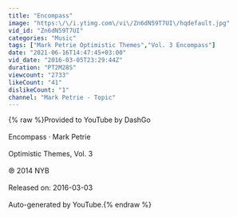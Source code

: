 ```yaml
---
title: "Encompass"
image: "https:\/\/i.ytimg.com\/vi\/Zn6dN59T7UI\/hqdefault.jpg"
vid_id: "Zn6dN59T7UI"
categories: "Music"
tags: ["Mark Petrie Optimistic Themes","Vol. 3 Encompass"]
date: "2021-06-16T14:47:45+03:00"
vid_date: "2016-03-05T23:29:44Z"
duration: "PT2M28S"
viewcount: "2733"
likeCount: "41"
dislikeCount: "1"
channel: "Mark Petrie - Topic"
---
```

{% raw %}Provided to YouTube by DashGo<br /><br />Encompass · Mark Petrie<br /><br />Optimistic Themes, Vol. 3<br /><br />℗ 2014 NYB<br /><br />Released on: 2016-03-03<br /><br />Auto-generated by YouTube.{% endraw %}
